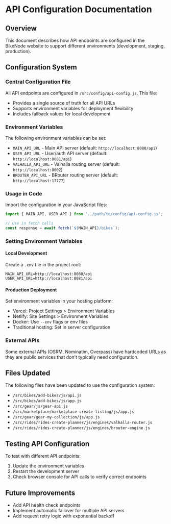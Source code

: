 # API Configuration Documentation

## Overview
This document describes how API endpoints are configured in the BikeNode website to support different environments (development, staging, production).

## Configuration System

### Central Configuration File
All API endpoints are configured in `/src/config/api-config.js`. This file:
- Provides a single source of truth for all API URLs
- Supports environment variables for deployment flexibility
- Includes fallback values for local development

### Environment Variables
The following environment variables can be set:
- `MAIN_API_URL` - Main API server (default: `http://localhost:8080/api`)
- `USER_API_URL` - User/auth API server (default: `http://localhost:8081/api`)
- `VALHALLA_API_URL` - Valhalla routing server (default: `http://localhost:8002`)
- `BROUTER_API_URL` - BRouter routing server (default: `http://localhost:17777`)

### Usage in Code
Import the configuration in your JavaScript files:

```javascript
import { MAIN_API, USER_API } from '../path/to/config/api-config.js';

// Use in fetch calls
const response = await fetch(`${MAIN_API}/bikes`);
```

### Setting Environment Variables

#### Local Development
Create a `.env` file in the project root:
```
MAIN_API_URL=http://localhost:8080/api
USER_API_URL=http://localhost:8081/api
```

#### Production Deployment
Set environment variables in your hosting platform:
- Vercel: Project Settings > Environment Variables
- Netlify: Site Settings > Environment Variables
- Docker: Use `--env` flags or env files
- Traditional hosting: Set in server configuration

### External APIs
Some external APIs (OSRM, Nominatim, Overpass) have hardcoded URLs as they are public services that don't typically need configuration.

## Files Updated
The following files have been updated to use the configuration system:
- `/src/bikes/add-bikes/js/api.js`
- `/src/bikes/add-bikes/js/app.js`
- `/src/gear/js/gear-api.js`
- `/src/marketplace/marketplace-create-listing/js/app.js`
- `/src/gear/gear-my-collection/js/app.js`
- `/src/rides/rides-create-planner/js/engines/valhalla-router.js`
- `/src/rides/rides-create-planner/js/engines/brouter-engine.js`

## Testing API Configuration
To test with different API endpoints:
1. Update the environment variables
2. Restart the development server
3. Check browser console for API calls to verify correct endpoints

## Future Improvements
- Add API health check endpoints
- Implement automatic failover for multiple API servers
- Add request retry logic with exponential backoff